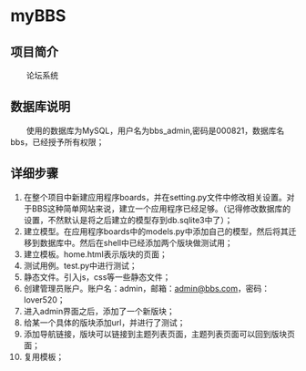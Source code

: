 # myBBS

## 项目简介

&emsp;&emsp;论坛系统

## 数据库说明

&emsp;&emsp;使用的数据库为MySQL，用户名为bbs_admin,密码是000821，数据库名bbs，已经授予所有权限；

## 详细步骤

1. 在整个项目中新建应用程序boards，并在setting.py文件中修改相关设置。对于BBS这种简单网站来说，建立一个应用程序已经足够。（记得修改数据库的设置，不然默认是将之后建立的模型存到db.sqlite3中了）；  
2. 建立模型。在应用程序boards中的models.py中添加自己的模型，然后将其迁移到数据库中。然后在shell中已经添加两个版块做测试用；  
3. 建立模板。home.html表示版块的页面；  
4. 测试用例。test.py中进行测试；  
5. 静态文件。引入js，css等一些静态文件；  
6. 创建管理员账户。账户名：admin，邮箱：admin@bbs.com，密码：lover520；  
7. 进入admin界面之后，添加了一个新版块；  
8. 给某一个具体的版块添加url，并进行了测试；  
9. 添加导航链接，版块可以链接到主题列表页面，主题列表页面可以回到版块页面；  
10. 复用模板；  
